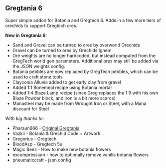 Gregtania 6
-----------

Super simple addon for Botania and Gregtech 6. Adds in a few more tiers of orechids to support Gregtech ores.

**New in Gregtania 6:**

- Sand and Gravel can be turned to ores by overworld Orechids
- Gravel can be turned to ores by Orechids Ignem.
- Ore weights are no longer hardcoded, but instead computed from the GregTech world gen parameters. Additional ores may still be added via the JSON weights config.
- Botania pebbles are now replaced by GregTech pebbles, which can be used to craft stone tools
- Clayconia Alluvia added to get early clay from gravel
- Added 1:1 Bonemeal recipe using Botania mortar
- Added 1:4 Blaze Lamp recipe (since Greg replaces the 1:9 with his own Blaze Powder block, and iron is a bit more scarce)
- Manasteel may be made from Wrought Iron or Steel, with a Mana discount for Steel

*With big thanks to:*

- Pharaun666 - [Original Gregtania](https://github.com/pharaun/Gregtania)
- Vazkii - Botania & Orechid Code + Artwork
- Gregorius - Gregtech
- BloodAsp - Gregtech 5u
- Magic Bees - How to make new botania flowers
- excompressium - how to optionally remove vanilla botania flowers
- pneumaticcraft - json config
